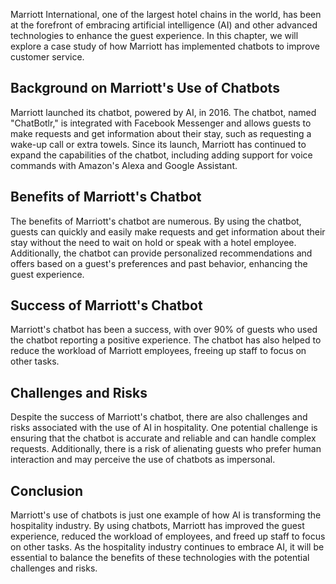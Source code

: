 

Marriott International, one of the largest hotel chains in the world, has been at the forefront of embracing artificial intelligence (AI) and other advanced technologies to enhance the guest experience. In this chapter, we will explore a case study of how Marriott has implemented chatbots to improve customer service.

Background on Marriott's Use of Chatbots
----------------------------------------

Marriott launched its chatbot, powered by AI, in 2016. The chatbot, named "ChatBotlr," is integrated with Facebook Messenger and allows guests to make requests and get information about their stay, such as requesting a wake-up call or extra towels. Since its launch, Marriott has continued to expand the capabilities of the chatbot, including adding support for voice commands with Amazon's Alexa and Google Assistant.

Benefits of Marriott's Chatbot
------------------------------

The benefits of Marriott's chatbot are numerous. By using the chatbot, guests can quickly and easily make requests and get information about their stay without the need to wait on hold or speak with a hotel employee. Additionally, the chatbot can provide personalized recommendations and offers based on a guest's preferences and past behavior, enhancing the guest experience.

Success of Marriott's Chatbot
-----------------------------

Marriott's chatbot has been a success, with over 90% of guests who used the chatbot reporting a positive experience. The chatbot has also helped to reduce the workload of Marriott employees, freeing up staff to focus on other tasks.

Challenges and Risks
--------------------

Despite the success of Marriott's chatbot, there are also challenges and risks associated with the use of AI in hospitality. One potential challenge is ensuring that the chatbot is accurate and reliable and can handle complex requests. Additionally, there is a risk of alienating guests who prefer human interaction and may perceive the use of chatbots as impersonal.

Conclusion
----------

Marriott's use of chatbots is just one example of how AI is transforming the hospitality industry. By using chatbots, Marriott has improved the guest experience, reduced the workload of employees, and freed up staff to focus on other tasks. As the hospitality industry continues to embrace AI, it will be essential to balance the benefits of these technologies with the potential challenges and risks.
